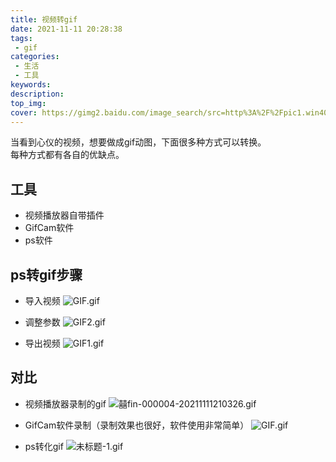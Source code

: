 ```yaml
---
title: 视频转gif
date: 2021-11-11 20:28:38
tags:
 - gif
categories:
 - 生活
 - 工具
keywords:
description:
top_img:
cover: https://gimg2.baidu.com/image_search/src=http%3A%2F%2Fpic1.win4000.com%2Fwallpaper%2F2020-06-19%2F5eec4f4435992.jpg&refer=http%3A%2F%2Fpic1.win4000.com&app=2002&size=f9999,10000&q=a80&n=0&g=0n&fmt=jpeg?sec=1639230772&t=4d262e67658d4f9e52c86d18315a5257
---
```

当看到心仪的视频，想要做成gif动图，下面很多种方式可以转换。  
每种方式都有各自的优缺点。

## 工具
- 视频播放器自带插件
- GifCam软件
- ps软件

## ps转gif步骤
- 导入视频
![GIF.gif](http://tva1.sinaimg.cn/large/005SoUZ5ly1gwbjluj304g30qo0jzn2d.gif)

- 调整参数
![GIF2.gif](http://tva1.sinaimg.cn/large/005SoUZ5ly1gwbjlv7g4hg30zy0kq7wl.gif)

- 导出视频
![GIF1.gif](http://tva1.sinaimg.cn/large/005SoUZ5ly1gwbjlxjltmg30qm0j64qq.gif)

## 对比
- 视频播放器录制的gif
![囍fin-000004-20211111210326.gif](http://tva1.sinaimg.cn/large/005SoUZ5ly1gwbijnsjumg306w03w1co.gif)

- GifCam软件录制（录制效果也很好，软件使用非常简单）
![GIF.gif](http://tva1.sinaimg.cn/large/005SoUZ5ly1gwbiqxtis3g30jq0b5npf.gif)

- ps转化gif
![未标题-1.gif](http://tva1.sinaimg.cn/large/005SoUZ5ly1gwbjh5el3zg31z4140qvm.gif)